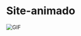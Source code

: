 # Site-animado

<img src="https://i.imgur.com/XZFUyYA.gif" alt="GIF" data-canonical-src="https://i.imgur.com/XZFUyYA.gif" style="max-width: 50%;">
